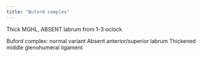 ```yaml
---
title: "Buford complex"
---
```

Thick MGHL, ABSENT labrum from 1-3 oclock

Buford complex: normal variant
Absent anterior/superior labrum
Thickened middle glenohumeral ligament

